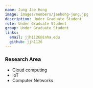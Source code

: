 ```yaml
---
name: Jung Jae Hong
image: images/members/jaehong-jung.jpg
description: Under Graduate Student
role: Under Graduate Student
group: Under Graduate Student
links:
  email: jjh1126@inha.edu
  github: jjh1126
---
```


### Research Area
- Cloud computing
- IoT
- Computer Networks